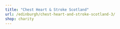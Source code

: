 ```yaml
---
title: "Chest Heart & Stroke Scotland"
url: /edinburgh/chest-heart-and-stroke-scotland-3/
shop: charity
---
```

